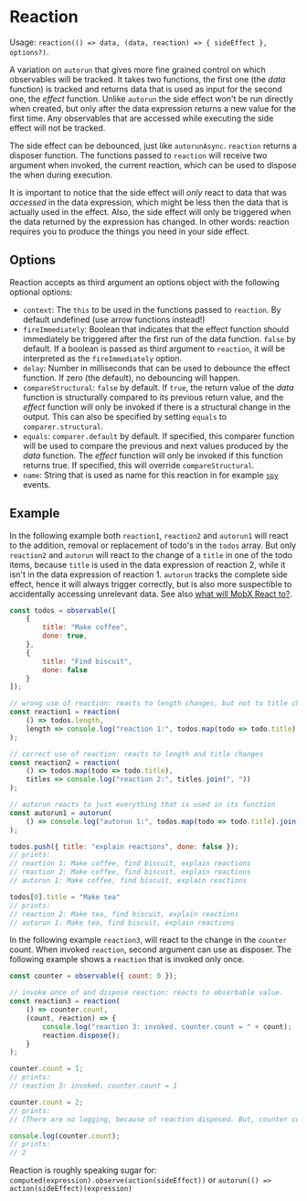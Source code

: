 # Reaction

Usage: `reaction(() => data, (data, reaction) => { sideEffect }, options?)`.

A variation on `autorun` that gives more fine grained control on which observables will be tracked.
It takes two functions, the first one (the *data* function) is tracked and returns data that is used as input for the second one, the *effect* function.
Unlike `autorun` the side effect won't be run directly when created, but only after the data expression returns a new value for the first time.
Any observables that are accessed while executing the side effect will not be tracked.

The side effect can be debounced, just like `autorunAsync`.
`reaction` returns a disposer function.
The functions passed to `reaction` will receive two argument when invoked, the current reaction, which can be used to dispose the when during execution.

It is important to notice that the side effect will *only* react to data that was *accessed* in the data expression, which might be less then the data that is actually used in the effect.
Also, the side effect will only be triggered when the data returned by the expression has changed.
In other words: reaction requires you to produce the things you need in your side effect.

## Options

Reaction accepts as third argument an options object with the following optional options:

* `context`: The `this` to be used in the functions passed to `reaction`. By default undefined (use arrow functions instead!)
* `fireImmediately`: Boolean that indicates that the effect function should immediately be triggered after the first run of the data function. `false` by default. If a boolean is passed as third argument to `reaction`, it will be interpreted as the `fireImmediately` option.
* `delay`: Number in milliseconds that can be used to debounce the effect function. If zero (the default), no debouncing will happen.
* `compareStructural`: `false` by default. If `true`, the return value of the *data* function is structurally compared to its previous return value, and the *effect* function will only be invoked if there is a structural change in the output. This can also be specified by setting `equals` to `comparer.structural`.
* `equals`: `comparer.default` by default. If specified, this comparer function will be used to compare the previous and next values produced by the *data* function. The *effect* function will only be invoked if this function returns true. If specified, this will override `compareStructural`.
* `name`: String that is used as name for this reaction in for example [`spy`](spy.md) events.

## Example

In the following example both `reaction1`, `reaction2` and `autorun1` will react to the addition, removal or replacement of todo's in the `todos` array.
But only `reaction2` and `autorun` will react to the change of a `title` in one of the todo items, because `title` is used in the data expression of reaction 2, while it isn't in the data expression of reaction 1.
`autorun` tracks the complete side effect, hence it will always trigger correctly, but is also more suspectible to accidentally accessing unrelevant data.
See also [what will MobX React to?](../best/react).

```javascript
const todos = observable([
    {
        title: "Make coffee",
        done: true,
    },
    {
        title: "Find biscuit",
        done: false
    }
]);

// wrong use of reaction: reacts to length changes, but not to title changes!
const reaction1 = reaction(
    () => todos.length,
    length => console.log("reaction 1:", todos.map(todo => todo.title).join(", "))
);

// correct use of reaction: reacts to length and title changes
const reaction2 = reaction(
    () => todos.map(todo => todo.title),
    titles => console.log("reaction 2:", titles.join(", "))
);

// autorun reacts to just everything that is used in its function
const autorun1 = autorun(
    () => console.log("autorun 1:", todos.map(todo => todo.title).join(", "))
);

todos.push({ title: "explain reactions", done: false });
// prints:
// reaction 1: Make coffee, find biscuit, explain reactions
// reaction 2: Make coffee, find biscuit, explain reactions
// autorun 1: Make coffee, find biscuit, explain reactions

todos[0].title = "Make tea"
// prints:
// reaction 2: Make tea, find biscuit, explain reactions
// autorun 1: Make tea, find biscuit, explain reactions
```

In the following example `reaction3`, will react to the change in the `counter` count.
When invoked `reaction`, second argument can use as disposer.
The following example shows a `reaction` that is invoked only once.

```javascript
const counter = observable({ count: 0 });

// invoke once of and dispose reaction: reacts to obserbable value.
const reaction3 = reaction(
    () => counter.count,
    (count, reaction) => {
        console.log("reaction 3: invoked. counter.count = " + count);
        reaction.dispose();
    }
);

counter.count = 1;
// prints:
// reaction 3: invoked. counter.count = 1

counter.count = 2;
// prints:
// (There are no logging, because of reaction disposed. But, counter continue reaction)

console.log(counter.count);
// prints:
// 2
```

Reaction is roughly speaking sugar for: `computed(expression).observe(action(sideEffect))` or `autorun(() => action(sideEffect)(expression)`
